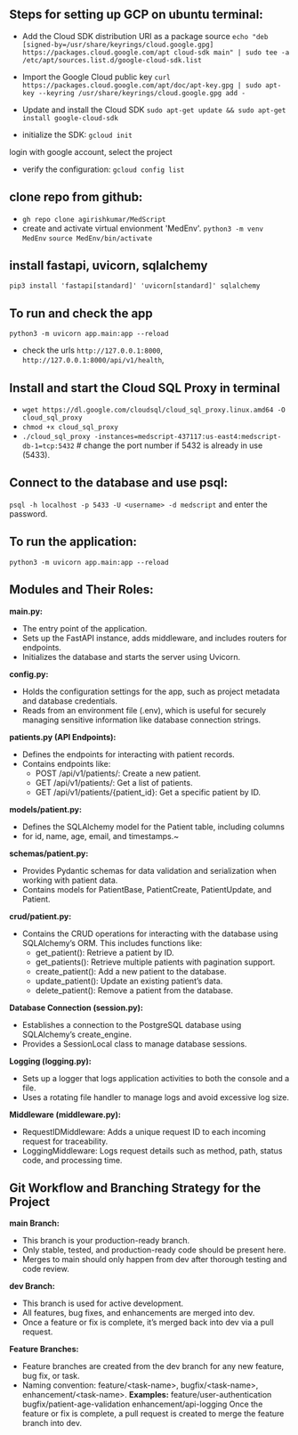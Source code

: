 ## Steps for setting up GCP on ubuntu terminal:

- Add the Cloud SDK distribution URI as a package source
`echo "deb [signed-by=/usr/share/keyrings/cloud.google.gpg] https://packages.cloud.google.com/apt cloud-sdk main" | sudo tee -a /etc/apt/sources.list.d/google-cloud-sdk.list`

- Import the Google Cloud public key
`curl https://packages.cloud.google.com/apt/doc/apt-key.gpg | sudo apt-key --keyring /usr/share/keyrings/cloud.google.gpg add -`

- Update and install the Cloud SDK
`sudo apt-get update && sudo apt-get install google-cloud-sdk`

- initialize the SDK:
`gcloud init`

login with google account, select the project

- verify the configuration:
`gcloud config list`


## clone repo from github:
- `gh repo clone agirishkumar/MedScript`
- create and activate virtual envionment 'MedEnv'.
`python3 -m venv MedEnv`
`source MedEnv/bin/activate`

## install fastapi, uvicorn, sqlalchemy

`pip3 install 'fastapi[standard]' 'uvicorn[standard]' sqlalchemy`

## To run and check the app
`python3 -m uvicorn app.main:app --reload`

- check the urls `http://127.0.0.1:8000`, `http://127.0.0.1:8000/api/v1/health`,

## Install and start the Cloud SQL Proxy in terminal
- `wget https://dl.google.com/cloudsql/cloud_sql_proxy.linux.amd64 -O cloud_sql_proxy`
- `chmod +x cloud_sql_proxy`
- `./cloud_sql_proxy -instances=medscript-437117:us-east4:medscript-db-1=tcp:5432` # change the port number if 5432 is already in use (5433).

## Connect to the database and use psql: 
`psql -h localhost -p 5433 -U <username> -d medscript` and enter the password.

## To run the application:
`python3 -m uvicorn app.main:app --reload`


## Modules and Their Roles:

__main.py:__
 - The entry point of the application.
- Sets up the FastAPI instance, adds middleware, and includes routers for endpoints.
- Initializes the database and starts the server using Uvicorn.

__config.py:__
- Holds the configuration settings for the app, such as project metadata and database credentials.
- Reads from an environment file (.env), which is useful for securely managing sensitive information like database connection strings.

__patients.py (API Endpoints):__
- Defines the endpoints for interacting with patient records.
- Contains endpoints like:
    - POST /api/v1/patients/: Create a new patient.
    - GET /api/v1/patients/: Get a list of patients.
    - GET /api/v1/patients/{patient_id}: Get a specific patient by ID.

__models/patient.py:__
- Defines the SQLAlchemy model for the Patient table, including columns 
- for id, name, age, email, and timestamps.~

__schemas/patient.py:__
- Provides Pydantic schemas for data validation and serialization when working with patient data.
- Contains models for PatientBase, PatientCreate, PatientUpdate, and Patient.

__crud/patient.py:__
- Contains the CRUD operations for interacting with the database using SQLAlchemy’s ORM. This includes functions like:
    - get_patient(): Retrieve a patient by ID.
    - get_patients(): Retrieve multiple patients with pagination support.
    - create_patient(): Add a new patient to the database.
    - update_patient(): Update an existing patient’s data.
    - delete_patient(): Remove a patient from the database.

**Database Connection (session.py):**
- Establishes a connection to the PostgreSQL database using SQLAlchemy’s create_engine.
- Provides a SessionLocal class to manage database sessions.

__Logging (logging.py):__
- Sets up a logger that logs application activities to both the console and a file.
- Uses a rotating file handler to manage logs and avoid excessive log size.

__Middleware (middleware.py):__
- RequestIDMiddleware: Adds a unique request ID to each incoming request for traceability.
- LoggingMiddleware: Logs request details such as method, path, status code, and processing time.

## Git Workflow and Branching Strategy for the Project
__main Branch:__
- This branch is your production-ready branch.
- Only stable, tested, and production-ready code should be present here.
- Merges to main should only happen from dev after thorough testing and code review.

__dev Branch:__
- This branch is used for active development.
- All features, bug fixes, and enhancements are merged into dev.
- Once a feature or fix is complete, it’s merged back into dev via a pull request.

__Feature Branches:__
- Feature branches are created from the dev branch for any new feature, bug fix, or task.
- Naming convention: feature/\<task-name>, bugfix/\<task-name>, enhancement/\<task-name>.
__Examples:__
    feature/user-authentication
    bugfix/patient-age-validation
    enhancement/api-logging
Once the feature or fix is complete, a pull request is created to merge the feature branch into dev.